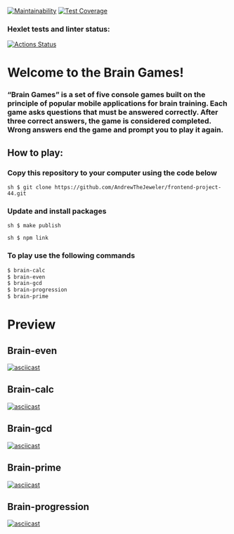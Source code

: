 [![Maintainability](https://api.codeclimate.com/v1/badges/2d78515f8c41461ce5cf/maintainability)](https://codeclimate.com/github/AndrewTheJeweler/frontend-project-44/maintainability)
[![Test Coverage](https://api.codeclimate.com/v1/badges/2d78515f8c41461ce5cf/test_coverage)](https://codeclimate.com/github/AndrewTheJeweler/frontend-project-44/test_coverage)

### Hexlet tests and linter status:

[![Actions Status](https://github.com/AndrewTheJeweler/frontend-project-44/actions/workflows/hexlet-check.yml/badge.svg)](https://github.com/AndrewTheJeweler/frontend-project-44/actions)

# **Welcome to the Brain Games!**

### “Brain Games” is a set of five console games built on the principle of popular mobile applications for brain training. Each game asks questions that must be answered correctly. After three correct answers, the game is considered completed. Wrong answers end the game and prompt you to play it again.

## How to play:

### Copy this repository to your computer using the code below

```sh $ git clone https://github.com/AndrewTheJeweler/frontend-project-44.git ```

### Update and install packages

```sh $ make publish ```

```sh $ npm link ```

### To play use the following commands

```sh
$ brain-calc
$ brain-even
$ brain-gcd
$ brain-progression
$ brain-prime
```
# Preview
## Brain-even
[![asciicast](https://asciinema.org/a/yutc4lvpNUlhdPg7KFYmPdHT4.svg)](https://asciinema.org/a/yutc4lvpNUlhdPg7KFYmPdHT4)

## Brain-calc
[![asciicast](https://asciinema.org/a/QtulOD9Irwr4tDk5ITMEPTpzP.svg)](https://asciinema.org/a/QtulOD9Irwr4tDk5ITMEPTpzP)

## Brain-gcd
[![asciicast](https://asciinema.org/a/ru3xOKAHMAly8a6epPnZ6KjNT.svg)](https://asciinema.org/a/ru3xOKAHMAly8a6epPnZ6KjNT)

## Brain-prime
[![asciicast](https://asciinema.org/a/zrXBuvLTib3iMxNxSUmB2gvc5.svg)](https://asciinema.org/a/zrXBuvLTib3iMxNxSUmB2gvc5)

## Brain-progression
[![asciicast](https://asciinema.org/a/Y9Z9qq0lRTiVFKxB1bXHcoeIJ.svg)](https://asciinema.org/a/Y9Z9qq0lRTiVFKxB1bXHcoeIJ)

